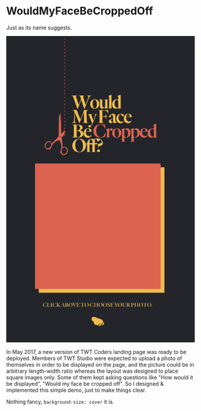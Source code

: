 # WouldMyFaceBeCroppedOff

Just as its name suggests.

![Page preview](https://raw.githubusercontent.com/Cyphexl/WouldMyFaceBeCroppedOff/master/preview.png)

In May 2017, a new version of TWT Coders landing page was ready to be deployed. Members of TWT Studio were expected to upload a photo of themselves in order to be displayed on the page, and the picture could be in arbitrary length-width ratio whereas the layout was designed to place square images only. Some of them kept asking questions like "How would it be displayed", "Would my face be cropped off". So I designed & implemented this simple demo, just to make things clear.

Nothing fancy, `background-size: cover` it is.
